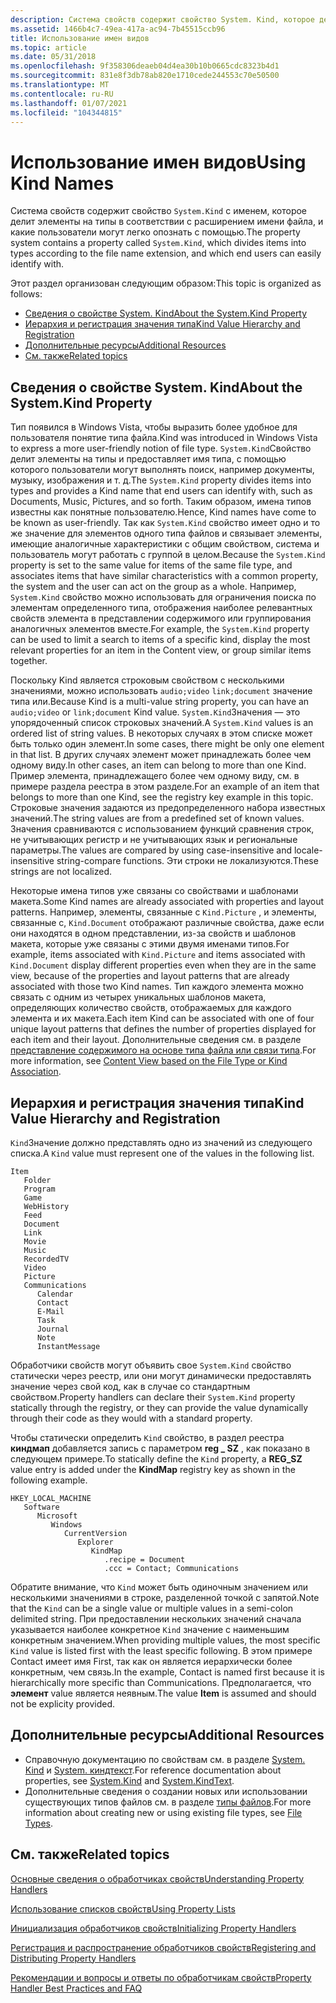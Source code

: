 ```yaml
---
description: Система свойств содержит свойство System. Kind, которое делит элементы на типы в соответствии с расширением имени файла, и какие конечные пользователи могут легко найти в.
ms.assetid: 1466b4c7-49ea-417a-ac94-7b45515ccb96
title: Использование имен видов
ms.topic: article
ms.date: 05/31/2018
ms.openlocfilehash: 9f358306deaeb04d4ea30b10b0665cdc8323b4d1
ms.sourcegitcommit: 831e8f3db78ab820e1710cede244553c70e50500
ms.translationtype: MT
ms.contentlocale: ru-RU
ms.lasthandoff: 01/07/2021
ms.locfileid: "104344815"
---
```

# <a name="using-kind-names"></a><span data-ttu-id="1c7b9-103">Использование имен видов</span><span class="sxs-lookup"><span data-stu-id="1c7b9-103">Using Kind Names</span></span>

<span data-ttu-id="1c7b9-104">Система свойств содержит свойство `System.Kind` с именем, которое делит элементы на типы в соответствии с расширением имени файла, и какие пользователи могут легко опознать с помощью.</span><span class="sxs-lookup"><span data-stu-id="1c7b9-104">The property system contains a property called `System.Kind`, which divides items into types according to the file name extension, and which end users can easily identify with.</span></span>

<span data-ttu-id="1c7b9-105">Этот раздел организован следующим образом:</span><span class="sxs-lookup"><span data-stu-id="1c7b9-105">This topic is organized as follows:</span></span>

-   [<span data-ttu-id="1c7b9-106">Сведения о свойстве System. Kind</span><span class="sxs-lookup"><span data-stu-id="1c7b9-106">About the System.Kind Property</span></span>](#about-the-systemkind-property)
-   [<span data-ttu-id="1c7b9-107">Иерархия и регистрация значения типа</span><span class="sxs-lookup"><span data-stu-id="1c7b9-107">Kind Value Hierarchy and Registration</span></span>](#kind-value-hierarchy-and-registration)
-   [<span data-ttu-id="1c7b9-108">Дополнительные ресурсы</span><span class="sxs-lookup"><span data-stu-id="1c7b9-108">Additional Resources</span></span>](#additional-resources)
-   [<span data-ttu-id="1c7b9-109">См. также</span><span class="sxs-lookup"><span data-stu-id="1c7b9-109">Related topics</span></span>](#related-topics)

## <a name="about-the-systemkind-property"></a><span data-ttu-id="1c7b9-110">Сведения о свойстве System. Kind</span><span class="sxs-lookup"><span data-stu-id="1c7b9-110">About the System.Kind Property</span></span>

<span data-ttu-id="1c7b9-111">Тип появился в Windows Vista, чтобы выразить более удобное для пользователя понятие типа файла.</span><span class="sxs-lookup"><span data-stu-id="1c7b9-111">Kind was introduced in Windows Vista to express a more user-friendly notion of file type.</span></span> <span data-ttu-id="1c7b9-112">`System.Kind`Свойство делит элементы на типы и предоставляет имя типа, с помощью которого пользователи могут выполнять поиск, например документы, музыку, изображения и т. д.</span><span class="sxs-lookup"><span data-stu-id="1c7b9-112">The `System.Kind` property divides items into types and provides a Kind name that end users can identify with, such as Documents, Music, Pictures, and so forth.</span></span> <span data-ttu-id="1c7b9-113">Таким образом, имена типов известны как понятные пользователю.</span><span class="sxs-lookup"><span data-stu-id="1c7b9-113">Hence, Kind names have come to be known as user-friendly.</span></span> <span data-ttu-id="1c7b9-114">Так как `System.Kind` свойство имеет одно и то же значение для элементов одного типа файлов и связывает элементы, имеющие аналогичные характеристики с общим свойством, система и пользователь могут работать с группой в целом.</span><span class="sxs-lookup"><span data-stu-id="1c7b9-114">Because the `System.Kind` property is set to the same value for items of the same file type, and associates items that have similar characteristics with a common property, the system and the user can act on the group as a whole.</span></span> <span data-ttu-id="1c7b9-115">Например, `System.Kind` свойство можно использовать для ограничения поиска по элементам определенного типа, отображения наиболее релевантных свойств элемента в представлении содержимого или группирования аналогичных элементов вместе.</span><span class="sxs-lookup"><span data-stu-id="1c7b9-115">For example, the `System.Kind` property can be used to limit a search to items of a specific kind, display the most relevant properties for an item in the Content view, or group similar items together.</span></span>

<span data-ttu-id="1c7b9-116">Поскольку Kind является строковым свойством с несколькими значениями, можно использовать `audio;video` `link;document` значение типа или.</span><span class="sxs-lookup"><span data-stu-id="1c7b9-116">Because Kind is a multi-value string property, you can have an `audio;video` or `link;document` Kind value.</span></span> <span data-ttu-id="1c7b9-117">`System.Kind`Значения — это упорядоченный список строковых значений.</span><span class="sxs-lookup"><span data-stu-id="1c7b9-117">A `System.Kind` values is an ordered list of string values.</span></span> <span data-ttu-id="1c7b9-118">В некоторых случаях в этом списке может быть только один элемент.</span><span class="sxs-lookup"><span data-stu-id="1c7b9-118">In some cases, there might be only one element in that list.</span></span> <span data-ttu-id="1c7b9-119">В других случаях элемент может принадлежать более чем одному виду.</span><span class="sxs-lookup"><span data-stu-id="1c7b9-119">In other cases, an item can belong to more than one Kind.</span></span> <span data-ttu-id="1c7b9-120">Пример элемента, принадлежащего более чем одному виду, см. в примере раздела реестра в этом разделе.</span><span class="sxs-lookup"><span data-stu-id="1c7b9-120">For an example of an item that belongs to more than one Kind, see the registry key example in this topic.</span></span> <span data-ttu-id="1c7b9-121">Строковые значения задаются из предопределенного набора известных значений.</span><span class="sxs-lookup"><span data-stu-id="1c7b9-121">The string values are from a predefined set of known values.</span></span> <span data-ttu-id="1c7b9-122">Значения сравниваются с использованием функций сравнения строк, не учитывающих регистр и не учитывающих язык и региональные параметры.</span><span class="sxs-lookup"><span data-stu-id="1c7b9-122">The values are compared by using case-insensitive and locale-insensitive string-compare functions.</span></span> <span data-ttu-id="1c7b9-123">Эти строки не локализуются.</span><span class="sxs-lookup"><span data-stu-id="1c7b9-123">These strings are not localized.</span></span>

<span data-ttu-id="1c7b9-124">Некоторые имена типов уже связаны со свойствами и шаблонами макета.</span><span class="sxs-lookup"><span data-stu-id="1c7b9-124">Some Kind names are already associated with properties and layout patterns.</span></span> <span data-ttu-id="1c7b9-125">Например, элементы, связанные с `Kind.Picture` , и элементы, связанные с, `Kind.Document` отображают различные свойства, даже если они находятся в одном представлении, из-за свойств и шаблонов макета, которые уже связаны с этими двумя именами типов.</span><span class="sxs-lookup"><span data-stu-id="1c7b9-125">For example, items associated with `Kind.Picture` and items associated with `Kind.Document` display different properties even when they are in the same view, because of the properties and layout patterns that are already associated with those two Kind names.</span></span> <span data-ttu-id="1c7b9-126">Тип каждого элемента можно связать с одним из четырех уникальных шаблонов макета, определяющих количество свойств, отображаемых для каждого элемента и их макета.</span><span class="sxs-lookup"><span data-stu-id="1c7b9-126">Each item Kind can be associated with one of four unique layout patterns that defines the number of properties displayed for each item and their layout.</span></span> <span data-ttu-id="1c7b9-127">Дополнительные сведения см. в разделе [представление содержимого на основе типа файла или связи типа](/previous-versions/windows/desktop/legacy/ee330739(v=vs.85)).</span><span class="sxs-lookup"><span data-stu-id="1c7b9-127">For more information, see [Content View based on the File Type or Kind Association](/previous-versions/windows/desktop/legacy/ee330739(v=vs.85)).</span></span>

## <a name="kind-value-hierarchy-and-registration"></a><span data-ttu-id="1c7b9-128">Иерархия и регистрация значения типа</span><span class="sxs-lookup"><span data-stu-id="1c7b9-128">Kind Value Hierarchy and Registration</span></span>

<span data-ttu-id="1c7b9-129">`Kind`Значение должно представлять одно из значений из следующего списка.</span><span class="sxs-lookup"><span data-stu-id="1c7b9-129">A `Kind` value must represent one of the values in the following list.</span></span>

```
Item
   Folder
   Program
   Game
   WebHistory
   Feed
   Document
   Link
   Movie
   Music
   RecordedTV
   Video
   Picture
   Communications
      Calendar
      Contact
      E-Mail
      Task
      Journal
      Note
      InstantMessage
```

<span data-ttu-id="1c7b9-130">Обработчики свойств могут объявить свое `System.Kind` свойство статически через реестр, или они могут динамически предоставлять значение через свой код, как в случае со стандартным свойством.</span><span class="sxs-lookup"><span data-stu-id="1c7b9-130">Property handlers can declare their `System.Kind` property statically through the registry, or they can provide the value dynamically through their code as they would with a standard property.</span></span>

<span data-ttu-id="1c7b9-131">Чтобы статически определить `Kind` свойство, в раздел реестра **киндмап** добавляется запись с параметром **reg \_ SZ** , как показано в следующем примере.</span><span class="sxs-lookup"><span data-stu-id="1c7b9-131">To statically define the `Kind` property, a **REG\_SZ** value entry is added under the **KindMap** registry key as shown in the following example.</span></span>

```
HKEY_LOCAL_MACHINE
   Software
      Microsoft
         Windows
            CurrentVersion
               Explorer
                  KindMap
                     .recipe = Document
                     .ccc = Contact; Communications
```

<span data-ttu-id="1c7b9-132">Обратите внимание, что `Kind` может быть одиночным значением или несколькими значениями в строке, разделенной точкой с запятой.</span><span class="sxs-lookup"><span data-stu-id="1c7b9-132">Note that the `Kind` can be a single value or multiple values in a semi-colon delimited string.</span></span> <span data-ttu-id="1c7b9-133">При предоставлении нескольких значений сначала указывается наиболее конкретное `Kind` значение с наименьшим конкретным значением.</span><span class="sxs-lookup"><span data-stu-id="1c7b9-133">When providing multiple values, the most specific `Kind` value is listed first with the least specific following.</span></span> <span data-ttu-id="1c7b9-134">В этом примере Contact имеет имя First, так как он является иерархически более конкретным, чем связь.</span><span class="sxs-lookup"><span data-stu-id="1c7b9-134">In the example, Contact is named first because it is hierarchically more specific than Communications.</span></span> <span data-ttu-id="1c7b9-135">Предполагается, что **элемент** value является неявным.</span><span class="sxs-lookup"><span data-stu-id="1c7b9-135">The value **Item** is assumed and should not be explicity provided.</span></span>

## <a name="additional-resources"></a><span data-ttu-id="1c7b9-136">Дополнительные ресурсы</span><span class="sxs-lookup"><span data-stu-id="1c7b9-136">Additional Resources</span></span>

-   <span data-ttu-id="1c7b9-137">Справочную документацию по свойствам см. в разделе [System. Kind](./props-system-kind.md) и [System. киндтекст](./props-system-kindtext.md).</span><span class="sxs-lookup"><span data-stu-id="1c7b9-137">For reference documentation about properties, see [System.Kind](./props-system-kind.md) and [System.KindText](./props-system-kindtext.md).</span></span>
-   <span data-ttu-id="1c7b9-138">Дополнительные сведения о создании новых или использовании существующих типов файлов см. в разделе [типы файлов](../shell/fa-file-types.md).</span><span class="sxs-lookup"><span data-stu-id="1c7b9-138">For more information about creating new or using existing file types, see [File Types](../shell/fa-file-types.md).</span></span>

## <a name="related-topics"></a><span data-ttu-id="1c7b9-139">См. также</span><span class="sxs-lookup"><span data-stu-id="1c7b9-139">Related topics</span></span>

<dl> <dt>

[<span data-ttu-id="1c7b9-140">Основные сведения о обработчиках свойств</span><span class="sxs-lookup"><span data-stu-id="1c7b9-140">Understanding Property Handlers</span></span>](./building-property-handlers-properties.md)
</dt> <dt>

[<span data-ttu-id="1c7b9-141">Использование списков свойств</span><span class="sxs-lookup"><span data-stu-id="1c7b9-141">Using Property Lists</span></span>](./building-property-handlers-property-lists.md)
</dt> <dt>

[<span data-ttu-id="1c7b9-142">Инициализация обработчиков свойств</span><span class="sxs-lookup"><span data-stu-id="1c7b9-142">Initializing Property Handlers</span></span>](./building-property-handlers-property-handlers.md)
</dt> <dt>

[<span data-ttu-id="1c7b9-143">Регистрация и распространение обработчиков свойств</span><span class="sxs-lookup"><span data-stu-id="1c7b9-143">Registering and Distributing Property Handlers</span></span>](./prophand-reg-dist.md)
</dt> <dt>

[<span data-ttu-id="1c7b9-144">Рекомендации и вопросы и ответы по обработчикам свойств</span><span class="sxs-lookup"><span data-stu-id="1c7b9-144">Property Handler Best Practices and FAQ</span></span>](./prophand-bestprac-faq.md)
</dt> </dl>

 

 
